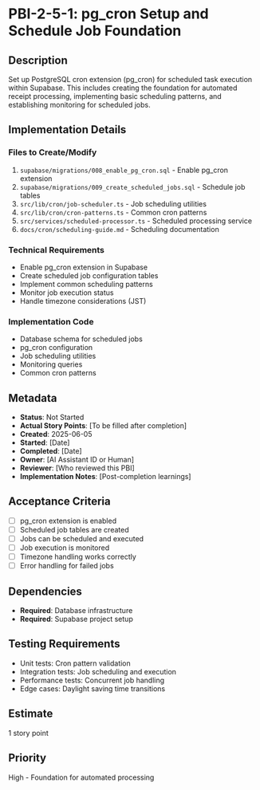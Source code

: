 # PBI-2-5-1: pg_cron Setup and Schedule Job Foundation

## Description

Set up PostgreSQL cron extension (pg_cron) for scheduled task execution within Supabase.
This includes creating the foundation for automated receipt processing, implementing
basic scheduling patterns, and establishing monitoring for scheduled jobs.

## Implementation Details

### Files to Create/Modify

1. `supabase/migrations/008_enable_pg_cron.sql` - Enable pg_cron extension
2. `supabase/migrations/009_create_scheduled_jobs.sql` - Schedule job tables
3. `src/lib/cron/job-scheduler.ts` - Job scheduling utilities
4. `src/lib/cron/cron-patterns.ts` - Common cron patterns
5. `src/services/scheduled-processor.ts` - Scheduled processing service
6. `docs/cron/scheduling-guide.md` - Scheduling documentation

### Technical Requirements

- Enable pg_cron extension in Supabase
- Create scheduled job configuration tables
- Implement common scheduling patterns
- Monitor job execution status
- Handle timezone considerations (JST)

### Implementation Code

- Database schema for scheduled jobs
- pg_cron configuration
- Job scheduling utilities
- Monitoring queries
- Common cron patterns

## Metadata

- **Status**: Not Started
- **Actual Story Points**: [To be filled after completion]
- **Created**: 2025-06-05
- **Started**: [Date]
- **Completed**: [Date]
- **Owner**: [AI Assistant ID or Human]
- **Reviewer**: [Who reviewed this PBI]
- **Implementation Notes**: [Post-completion learnings]

## Acceptance Criteria

- [ ] pg_cron extension is enabled
- [ ] Scheduled job tables are created
- [ ] Jobs can be scheduled and executed
- [ ] Job execution is monitored
- [ ] Timezone handling works correctly
- [ ] Error handling for failed jobs

## Dependencies

- **Required**: Database infrastructure
- **Required**: Supabase project setup

## Testing Requirements

- Unit tests: Cron pattern validation
- Integration tests: Job scheduling and execution
- Performance tests: Concurrent job handling
- Edge cases: Daylight saving time transitions

## Estimate

1 story point

## Priority

High - Foundation for automated processing
